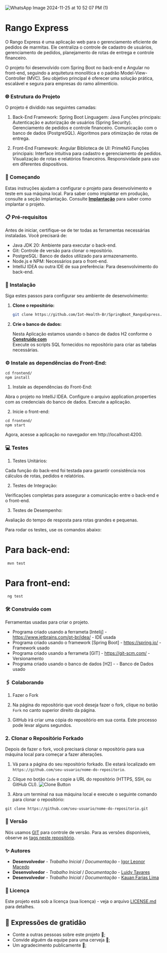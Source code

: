 

![WhatsApp Image 2024-11-25 at 10 52 07 PM (1)](https://github.com/user-attachments/assets/c1f6cf59-9475-402c-b19a-b9d4cd2416c1)

# Rango Express 

  O Rango Express é uma aplicação web para o gerenciamento eficiente de pedidos de marmitas. Ele centraliza o controle de cadastro de usuários, gerenciamento de pedidos, planejamento de rotas de entrega e controle financeiro.
  
  O projeto foi desenvolvido com Spring Boot no back-end e Angular no front-end, seguindo a arquitetura monolítica e o padrão Model-View-Controller (MVC). Seu objetivo principal é oferecer uma solução prática, escalável e segura para empresas do ramo alimentício.
  

### 🌐 Estrutura do Projeto

  O projeto é dividido nas seguintes camadas:

   1. Back-End
   Framework: Spring Boot
   Linguagem: Java
   Funções principais:
   Autenticação e autorização de usuários (Spring Security).
  Gerenciamento de pedidos e controle financeiro.
  Comunicação com o banco de dados (PostgreSQL).
  Algoritmos para otimização de rotas de entrega.

  2. Front-End
  Framework: Angular
  Biblioteca de UI: PrimeNG
  Funções principais:
  Interface intuitiva para cadastro e gerenciamento de pedidos.
  Visualização de rotas e relatórios financeiros.
  Responsividade para uso em diferentes dispositivos.


    
### 🚀 Começando

  Estas instruções ajudam a configurar o projeto para desenvolvimento e teste em sua máquina local.
  Para saber como implantar em produção, consulte a seção Implantação.
  Consulte **[Implantação](#-implanta%C3%A7%C3%A3o)** para saber como implantar o projeto.
  
  

### 📋 Pré-requisitos

   Antes de iniciar, certifique-se de ter todas as ferramentas necessárias instaladas. Você precisará de:

   - Java JDK 20: Ambiente para executar o back-end.
   - Git: Controle de versão para clonar o repositório.
   - PostgreSQL: Banco de dados utilizado para armazenamento.
   - Node.js e NPM: Necessários para o front-end.
   - IntelliJ IDEA ou outra IDE de sua preferência: Para desenvolvimento do back-end.

     

### 🔧 Instalação

   Siga estes passos para configurar seu ambiente de desenvolvimento:

1. **Clone o repositório:**

   ```bash
   git clone https://github.com/Iot-Health-Br/SpringBoot_RangoExpress.git
   

2. **Crie o banco de dados:**

   Nesta Aplicação estamos usando o banco de dados H2 conforme o **[Construído com](#-Construído%C3%A7%C3%A3o)**   
   Execute os scripts SQL fornecidos no repositório para criar as tabelas necessárias.
   

  
### ⚙️ Instale as dependências do Front-End:
  
    cd frontend/
    npm install
    
   1. Instale as dependências do Front-End:
      
   Abra o projeto no IntelliJ IDEA.
   Configure o arquivo application.properties com as credenciais do banco de dados.
   Execute a aplicação.


   
  2. Inicie o front-end:
     
    cd frontend/
    npm start
    
Agora, acesse a aplicação no navegador em http://localhost:4200.



### 💻 Testes
 
1. Testes Unitários:
   
Cada função do back-end foi testada para garantir consistência nos cálculos de rotas, pedidos e relatórios.

2. Testes de Integração:
   
Verificações completas para assegurar a comunicação entre o back-end e o front-end.

3. Testes de Desempenho:
   
Avaliação do tempo de resposta para rotas grandes e pequenas.


Para rodar os testes, use os comandos abaixo:
     
   # Para back-end:
     mvn test

   # Para front-end:
     ng test



### 🛠️ Construído com

   Ferramentas usadas para criar o projeto.

   * Programa criado usando a ferrameta [Intelij] - https://www.jetbrains.com/pt-br/idea/ - IDE usada
   * Programa criado usando o framework [Spring Boot] - https://spring.io/ - Framework usado
   * Programa criado usando a ferrameta [GIT] - https://git-scm.com/ - Versionamento
   * Programa criado usando o banco de dados [H2] -  - Banco de Dados usado

     

### 🖇️ Colaborando
   1. Fazer o Fork

   1. Na página do repositório que você deseja fazer o fork, clique no botão `Fork` no canto superior direito da página.

   2. GitHub irá criar uma cópia do repositório em sua conta. Este processo pode levar alguns segundos.
  
   ### 2. Clonar o Repositório Forkado

   Depois de fazer o fork, você precisará clonar o repositório para sua máquina local para começar a fazer alterações.

   1. Vá para a página do seu repositório forkado. Ele estará localizado em `https://github.com/seu-usuario/nome-do-repositorio`.

   2. Clique no botão `Code` e copie a URL do repositório (HTTPS, SSH, ou GitHub CLI).
   ![Clone Button](https://docs.github.com/assets/images/help/repository/https-url-clone-cli.png)

  3. Abra um terminal na sua máquina local e execute o seguinte comando para clonar o repositório:

    git clone https://github.com/seu-usuario/nome-do-repositorio.git



### 📌 Versão

   Nós usamos [GIT](https://git-scm.com/) para controle de versão. Para as versões disponíveis, observe as [tags neste repositório](). 

   

### ✨ Autores

   * **Desenvolvedor** - *Trabalho Inicial* / *Documentação* - [Igor Leonor Macedo](https://github.com/Iot-Health-Br)
   * **Desenvolvedor** - *Trabalho Inicial* / *Documentação* - [Luidy Tavares](https://github.com/LuidyTT)
   * **Desenvolvedor** - *Trabalho Inicial* / *Documentação* - [Kauan Farias Lima](https://github.com/lKauanF)
     


### 📄 Licença

   Este projeto está sob a licença (sua licença) - veja o arquivo [LICENSE.md](https://github.com/usuario/projeto/licenca) para detalhes.

   

## 🎁 Expressões de gratidão

   * Conte a outras pessoas sobre este projeto 📢;
   * Convide alguém da equipe para uma cerveja 🍺;
   * Um agradecimento publicamente 👋;
